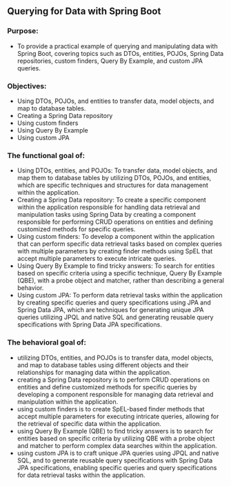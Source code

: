 ## Querying for Data with Spring Boot

### Purpose:
- To provide a practical example of querying and manipulating data with Spring Boot, covering topics such as DTOs, entities, POJOs, Spring Data repositories, custom finders, Query By Example, and custom JPA queries.

### Objectives:
- Using DTOs, POJOs, and entities to transfer data, model objects, and map to database tables.
- Creating a Spring Data repository 
- Using custom finders
- Using Query By Example
- Using custom JPA

### The functional goal of:
- Using DTOs, entities, and POJOs: To transfer data, model objects, and map them to database tables by utilizing DTOs, POJOs, and entities, which are specific techniques and structures for data management within the application.
- Creating a Spring Data repository: To create a specific component within the application responsible for handling data retrieval and manipulation tasks using Spring Data by creating a component responsible for performing CRUD operations on entities and defining customized methods for specific queries.
- Using custom finders: To develop a component within the application that can perform specific data retrieval tasks based on complex queries with multiple parameters by creating finder methods using SpEL that accept multiple parameters to execute intricate queries.
- Using Query By Example to find tricky answers: To search for entities based on specific criteria using a specific technique, Query By Example (QBE), with a probe object and matcher, rather than describing a general behavior.
- Using custom JPA: To perform data retrieval tasks within the application by creating specific queries and query specifications using JPA and Spring Data JPA, which are techniques for generating unique JPA queries utilizing JPQL and native SQL and generating reusable query specifications with Spring Data JPA specifications.

### The behavioral goal of:
- utilizing DTOs, entities, and POJOs is to transfer data, model objects, and map to database tables using different objects and their relationships for managing data within the application.
- creating a Spring Data repository is to perform CRUD operations on entities and define customized methods for specific queries by developing a component responsible for managing data retrieval and manipulation within the application.
- using custom finders is to create SpEL-based finder methods that accept multiple parameters for executing intricate queries, allowing for the retrieval of specific data within the application.
- using Query By Example (QBE) to find tricky answers is to search for entities based on specific criteria by utilizing QBE with a probe object and matcher to perform complex data searches within the application.
- using custom JPA is to craft unique JPA queries using JPQL and native SQL, and to generate reusable query specifications with Spring Data JPA specifications, enabling specific queries and query specifications for data retrieval tasks within the application.
